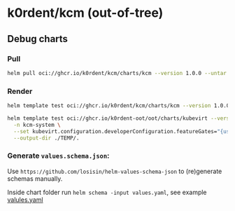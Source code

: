 # k0rdent/kcm (out-of-tree)

## Debug charts

### Pull

```bash
helm pull oci://ghcr.io/k0rdent/kcm/charts/kcm --version 1.0.0 --untar --untardir ./TEMP/.
```

### Render

```bash
helm template test oci://ghcr.io/k0rdent/kcm/charts/kcm --version 1.0.0 -n kcm-system --output-dir ./TEMP/.

helm template test oci://ghcr.io/k0rdent-oot/oot/charts/kubevirt --version 1.0.0 \
  -n kcm-system \
  --set kubevirt.configuration.developerConfiguration.featureGates="{useEmulation=true}" \
  --output-dir ./TEMP/.
```

### Generate `values.schema.json`:

Use `https://github.com/losisin/helm-values-schema-json` to (re)generate schemas manually.

Inside chart folder run `helm schema -input values.yaml`, see example [valules.yaml](https://github.com/k0rdent/kcm/blob/main/templates/cluster/gcp-standalone-cp/values.yaml)
